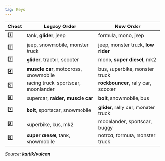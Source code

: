 ```yaml
---
tag: Keys
---
```

Chest | Legacy Order | New Order
-- | -- | --
1️⃣ | tank, **glider**, jeep | formula, mono, jeep
2️⃣ | jeep, snowmobile, monster truck | jeep, monster truck, **low rider**
3️⃣ | **glider**, tractor, scooter | mono, **super diesel**, mk2
4️⃣ | **muscle car**, motocross, snowmobile | bus, superbike, monster truck
5️⃣ | racing truck, sportscar, moonlander | **rockbouncer**, rally car, scooter
6️⃣ | supercar, **raider, muscle car** | **bolt**, snowmobile, bus
7️⃣ | **bolt**, sportscar, snowmobile | **glider**, rally car, monster truck
8️⃣ | superbike, bus, mk2 | moonlander, sportscar, buggy
9️⃣ | **super diesel**, tank, snowmobile | hotrod, formula, monster truck

*Source: **kartik/vulcan***
